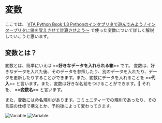# 変数

ここでは、 [VTA Python Book 1.3 Pythonのインタプリタで遊んでみよう / インタープリタに値を覚えさせて計算させよう～](/chapter-1/1.3.0-interpreter/#_12) で使った変数について詳しく解説していこうと思います。

## 変数とは？

変数とは、簡単にいえば ==**好きなデータを入れられる箱**== です。
変数は、好きなデータを入れた後、そのデータを参照したり、別のデータを入れたり、データを更新したりすることができます。また、変数にデータを入れることを ==**代入**== と言います。また、変数は好きな名前をつけることができます。:pencil: それを、 ==**変数名**== と言います。

また、変数には命名規則があります。コミュニティーでの規則であったり、その言語の仕様で構文とか、予約後によって変わってきます。

![Variable](/images/variable/variable-light-mode.png#only-light)
![Variable](/images/variable/variable-dark-mode.png#only-dark)